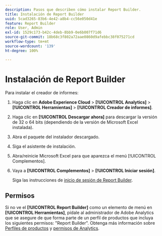 ```yaml
---
description: Pasos que describen cómo instalar Report Builder.
title: Instalación de Report Builder
uuid: 5cad3265-83b6-4e42-a8b4-cc56e050d41e
feature: Report Builder
role: User, Admin
exl-id: 1529c173-b42c-4deb-8bb9-0e6b007f71d6
source-git-commit: 18b68c3f802a72aae0860d9afebbc38f075271cd
workflow-type: tm+mt
source-wordcount: '139'
ht-degree: 100%

---
```


# Instalación de Report Builder

Para instalar el creador de informes:

1. Haga clic en **[](http://experience.adobe.com/)Adobe Experience Cloud** > **[!UICONTROL Analytics]** > **[!UICONTROL Herramientas]** > **[!UICONTROL Creador de informes]**.
1. Haga clic en **[!UICONTROL Descargar ahora]** para descargar la versión de 32 o 64 bits (dependiendo de la versión de Microsoft Excel instalada).
1. Abra el paquete del instalador descargado.
1. Siga el asistente de instalación.
1. Abra/reinicie Microsoft Excel para que aparezca el menú [!UICONTROL Complementos].
1. Vaya a **[!UICONTROL Complementos]** > **[!UICONTROL Iniciar sesión]**.

   Siga las instrucciones de [inicio de sesión de Report Builder](/help/analyze/report-builder/setup/login.md).

## Permisos

Si no ve el **[!UICONTROL Report Builder]** como un elemento de menú en **[!UICONTROL Herramientas]**, pídale al administrador de Adobe Analytics que se asegure de que forma parte de un perfil de productos que incluya los siguientes permisos: &quot;Report Builder&quot;. Obtenga más información sobre [Perfiles de productos](https://experienceleague.adobe.com/docs/analytics/admin/admin-console/permissions/product-profile.html?lang=es) y [permisos de Analytics](https://experienceleague.adobe.com/docs/analytics/admin/admin-console/permissions/analytics-tools.html?lang=es).

